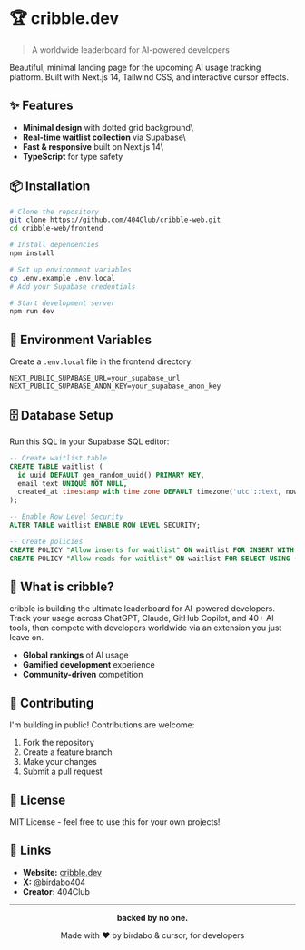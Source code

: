 # 🏆 cribble.dev

> A worldwide leaderboard for AI-powered developers

Beautiful, minimal landing page for the upcoming AI usage tracking platform. Built with Next.js 14, Tailwind CSS, and interactive cursor effects.

## ✨ Features

- **Minimal design** with dotted grid background\
- **Real-time waitlist collection** via Supabase\
- **Fast & responsive** built on Next.js 14\
- **TypeScript** for type safety

## 📦 Installation

```bash
# Clone the repository
git clone https://github.com/404Club/cribble-web.git
cd cribble-web/frontend

# Install dependencies
npm install

# Set up environment variables
cp .env.example .env.local
# Add your Supabase credentials

# Start development server
npm run dev
```

## 🔧 Environment Variables

Create a `.env.local` file in the frontend directory:

```env
NEXT_PUBLIC_SUPABASE_URL=your_supabase_url
NEXT_PUBLIC_SUPABASE_ANON_KEY=your_supabase_anon_key
```

## 🗄️ Database Setup

Run this SQL in your Supabase SQL editor:

```sql
-- Create waitlist table
CREATE TABLE waitlist (
  id uuid DEFAULT gen_random_uuid() PRIMARY KEY,
  email text UNIQUE NOT NULL,
  created_at timestamp with time zone DEFAULT timezone('utc'::text, now()) NOT NULL
);

-- Enable Row Level Security
ALTER TABLE waitlist ENABLE ROW LEVEL SECURITY;

-- Create policies
CREATE POLICY "Allow inserts for waitlist" ON waitlist FOR INSERT WITH CHECK (true);
CREATE POLICY "Allow reads for waitlist" ON waitlist FOR SELECT USING (true);
```

## 🎯 What is cribble?

cribble is building the ultimate leaderboard for AI-powered developers. Track your usage across ChatGPT, Claude, GitHub Copilot, and 40+ AI tools, then compete with developers worldwide via an extension you just leave on. 

- **Global rankings** of AI usage  
- **Gamified development** experience
- **Community-driven** competition

## 🤝 Contributing

I'm building in public! Contributions are welcome:

1. Fork the repository
2. Create a feature branch
3. Make your changes
4. Submit a pull request

## 📄 License

MIT License - feel free to use this for your own projects!

## 🔗 Links

- **Website:** [cribble.dev](https://cribble.dev)
- **X:** [@birdabo404](https://x.com/birdabo404)
- **Creator:** 404Club 

---

<div align="center">
  <p><strong>backed by no one.</strong></p>
  <p>Made with ❤️ by birdabo & cursor, for developers</p>
</div>
